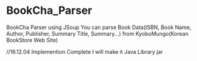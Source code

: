 # BookCha_Parser
BookCha Parser using JSoup
You can parse Book Data(ISBN, Book Name, Author, Publisher, Summary Title, Summary...) from KyoboMungo(Korean BookStore Web Site)

//16.12.04
Implemention Complete
I will make it Java Library jar
